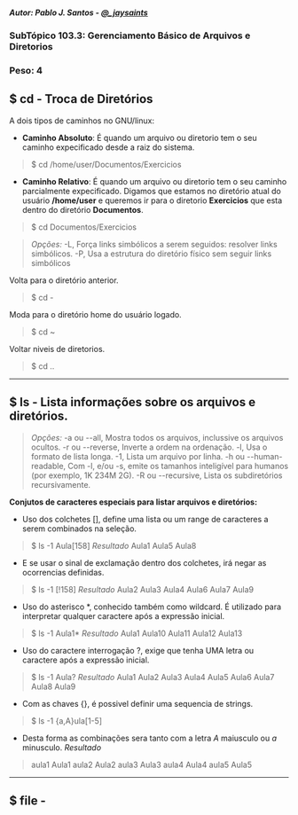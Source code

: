 ##### Autor: Pablo J. Santos - [@_jaysaints](#code)
### SubTópico 103.3: Gerenciamento Básico de Arquivos e Diretorios
### Peso: 4

## $ cd - Troca de Diretórios
A dois tipos de caminhos no GNU/linux:
- __Caminho Absoluto__: É quando um arquivo ou diretorio tem o seu caminho expecificado desde a raiz do sistema.
> $ cd /home/user/Documentos/Exercicios

- __Caminho Relativo__: É quando um arquivo ou diretorio tem o seu caminho parcialmente expecificado. Digamos que estamos no diretório atual do usuário **/home/user** e queremos ir para o diretorio **Exercicios** que esta dentro do diretório **Documentos**.
> $ cd Documentos/Exercicios

> _Opções:_
> -L, Força links simbólicos a serem seguidos: resolver links simbólicos.
> -P, Usa a estrutura do diretório físico sem seguir links simbólicos

Volta para o diretório anterior.
> $ cd -

Moda para o diretório home do usuário logado.
> $ cd ~ 

Voltar niveis de diretorios.
> $ cd ..

______

## $ ls - Lista informações sobre os arquivos e diretórios.
> _Opções:_
> -a ou --all, Mostra todos os arquivos, inclussive os arquivos ocultos.
> -r ou --reverse, Inverte a ordem na ordenação.
> -l, Usa o formato de lista longa.
> -1, Lista um arquivo por linha.
> -h ou --human-readable, Com -l, e/ou -s, emite os tamanhos inteligível para humanos (por exemplo, 1K 234M 2G).
> -R ou --recursive, Lista os subdiretórios recursivamente. 

**Conjutos de caracteres especiais para listar arquivos e diretórios:**

- Uso dos colchetes [], define uma lista ou um range de caracteres a serem combinados na seleção. 
> $ ls -1 Aula[158]
_Resultado_
> Aula1
> Aula5
> Aula8

- E se usar o sinal de exclamação dentro dos colchetes, irá negar as ocorrencias definidas.
> $ ls -1 [!158]
_Resultado_
> Aula2
> Aula3
> Aula4
> Aula6
> Aula7
> Aula9

- Uso do asterisco *, conhecido também como wildcard. É utilizado para interpretar qualquer caractere após a expressão inicial.
> $ ls -1 Aula1*
_Resultado_ 
> Aula1
> Aula10
> Aula11
> Aula12
> Aula13

- Uso do caractere interrogação ?, exige que tenha UMA letra ou caractere após a expressão inicial.
> $ ls -1 Aula?
_Resultado_
> Aula1
> Aula2
> Aula3
> Aula4
> Aula5
> Aula6
> Aula7
> Aula8
> Aula9

- Com as chaves {}, é possivel definir uma sequencia de strings.
> $ ls -1 {a,A}ula[1-5]
- Desta forma as combinações sera tanto com a letra _A_ maiusculo ou _a_ minusculo.
_Resultado_
> aula1
> Aula1
> aula2
> Aula2
> aula3
> Aula3
> aula4
> Aula4
> aula5
> Aula5

______

## $ file - 
